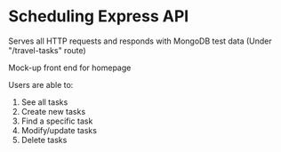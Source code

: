 # Scheduling Express API
Serves all HTTP requests and responds with MongoDB test data (Under "/travel-tasks" route)

Mock-up front end for homepage

Users are able to:
  1. See all tasks
  2. Create new tasks
  3. Find a specific task
  4. Modify/update tasks
  5. Delete tasks
